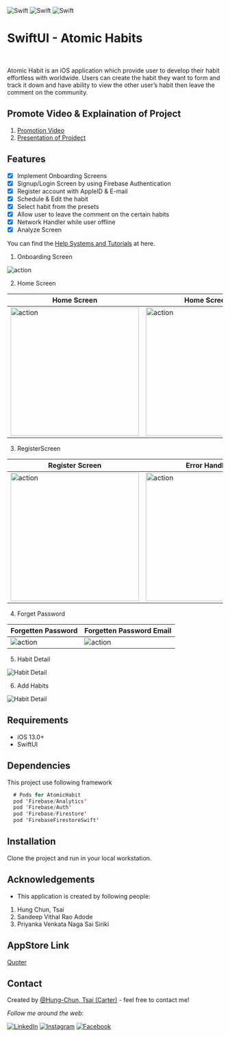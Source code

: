 ![Swift](https://img.shields.io/badge/Swift-5.0-brightgreen)
![Swift](https://img.shields.io/badge/iOS-13.0-brightgreen)
![Swift](https://img.shields.io/badge/SwiftUI-2.0-brightgreen)

# SwiftUI - Atomic Habits
<br />

Atomic Habit is an iOS application which provide user to develop their habit effortless with worldwide. 
Users can create the habit they want to form and track it down and have ability to view the other user’s habit then leave the comment on the community.

## Promote Video & Explaination of Project
1. [Promotion Video](https://youtu.be/KxArU_eSOBw)
1. [Presentation of Projdect](https://youtu.be/E3dGqUlnLaI)

## Features

- [x] Implement Onboarding Screens
- [x] Signup/Login Screen by using Firebase Authentication 
- [x] Register account with AppleID & E-mail
- [x] Schedule & Edit the habit
- [x] Select habit from the presets
- [x] Allow user to leave the comment on the certain habits
- [x] Network Handler while user offline
- [x] Analyze Screen

You can find the [Help Systems and Tutorials](https://github.com/tsaihong1995/AtomicHabits/blob/develop/Help%20Systems%20and%20Tutorials.pdf) at here.

1. Onboarding Screen
 <img src="Screenshots/OnboardingPages.png" alt="action">

2. Home Screen

| Home Screen | Home Screen 2 |
| ------------- | ------------- |
| <img src="Screenshots/HomeScreen.png" alt="action" width="300"> | <img src="Screenshots/HomeScreen-2.png" alt="action" width="300"> |

3. RegisterScreen

| Register Screen | Error Handling |
| ------------- | ------------- | 
| <img src="Screenshots/RegisterScreen.png" alt="action" width="300"> | <img src="Screenshots/RegisterErrorHandle.png" alt="action" width="300"> |

4. Forget Password

| Forgetten Password | Forgetten Password Email |
| ------------- | ------------- | 
| <img src="Screenshots/ForgettenPassword.png" alt="action"> | <img src="Screenshots/ForgettenPasswordEmail.png" alt="action"> |

5. Habit Detail
 <img src="Screenshots/HabitDetail.png" alt="Habit Detail">
 
6. Add Habits
 <img src="Screenshots/AddHabits.png" alt="Habit Detail">

## Requirements

- iOS 13.0+
- SwiftUI



## Dependencies

This project use following framework

```swift
  # Pods for AtomicHabit
  pod 'Firebase/Analytics'
  pod 'Firebase/Auth'
  pod 'Firebase/Firestore'
  pod 'FirebaseFirestoreSwift'
```



## Installation

Clone the project and run in your local workstation. 


## Acknowledgements
- This application is created by following people:

1. Hung Chun, Tsai 
2. Sandeep Vithal Rao Adode
3. Priyanka Venkata Naga Sai Siriki

## AppStore Link
[Quoter](https://apps.apple.com/jm/app/quoter/id1566934513)

## Contact
Created by [@Hung-Chun, Tsai (Carter)](linkedin.com/in/hung-chun-carter-tsai-372584175) - feel free to contact me!

<div>

<i>Follow me around the web:</i><br>

<!-- <a target="_blank" href="https://www.linkedin.com/in/hung-chun-carter-tsai-372584175/">🇱​🇮​🇳​🇰​🇪​🇩​🇮​🇳​</a> ●
<a target="_blank" href="https://www.instagram.com/hungchun.tsai/">🇮​🇳​🇸​🇹​🇦​🇬​🇷​🇦​🇲​</a> ●
<a target="_blank" href="https://www.facebook.com/hongjun.cai.5">🇫​🇦​🇨​🇪​🇧​🇴​🇴​🇰​</a> ● -->

<a href="https://www.linkedin.com/in/hung-chun-carter-tsai-372584175/" target="_blank"><img src="https://img.shields.io/badge/LinkedIn-%230077B5.svg?&style=flat-square&logo=linkedin&logoColor=white" alt="LinkedIn"></a>
<a href="https://www.instagram.com/hungchun.tsai/" target="_blank"><img src="https://img.shields.io/badge/Instagram-%23E4405F.svg?&style=flat-square&logo=instagram&logoColor=white" alt="Instagram"></a>
<a href="https://www.facebook.com/hongjun.cai.5" target="_blank"><img src="https://img.shields.io/badge/Facebook-%231877F2.svg?&style=flat-square&logo=facebook&logoColor=white" alt="Facebook"></a>

</div>
